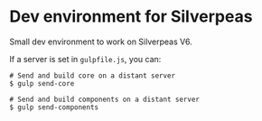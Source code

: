# Dev environment for Silverpeas

Small dev environment to work on Silverpeas V6.

If a server is set in `gulpfile.js`, you can:

    
    # Send and build core on a distant server
    $ gulp send-core
    
    # Send and build components on a distant server
    $ gulp send-components
 